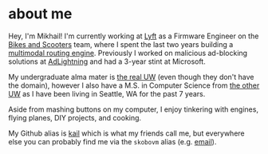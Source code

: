# about me
Hey, I'm Mikhail! I'm currently working at [Lyft](https://lyft.com) as a Firmware Engineer on the [Bikes and Scooters](https://www.lyft.com/bikes) team, where I spent the last two years building a [multimodal routing engine](https://www.lyft.com/blog/posts/lyft-multimodal-app). Previously I worked on malicious ad-blocking solutions at [AdLightning](https://www.adlightning.com/) and had a 3-year stint at Microsoft.

My undergraduate alma mater is [the real UW](https://www.wisc.edu/) (even though they don't have the domain), however I also have a M.S. in Computer Science from [the other UW](http://www.uw.edu/)
as I have been living in Seattle, WA for the past 7 years.

Aside from mashing buttons on my computer, I enjoy tinkering with engines, flying planes, DIY projects, and cooking.

My Github alias is [kail](https://github.com/kail) which is what my friends call me, but everywhere
else you can probably find me via the `skobovm` alias (e.g. [email](mailto:skobovm@gmail.com)).
